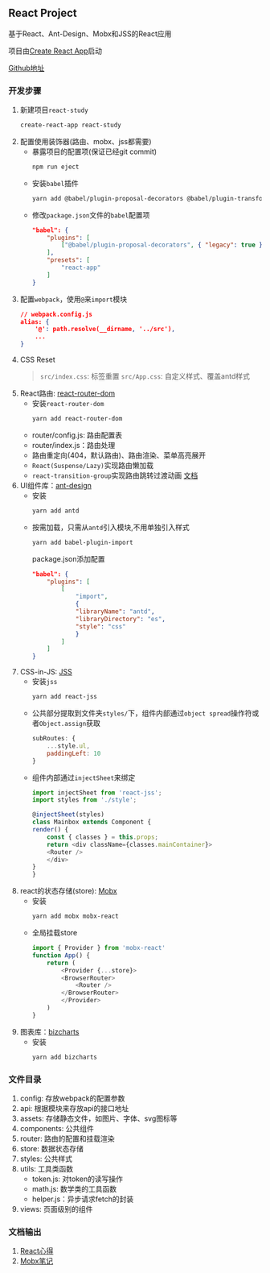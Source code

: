 ## React Project

基于React、Ant-Design、Mobx和JSS的React应用

项目由[Create React App](https://github.com/facebook/create-react-app)启动

[Github地址](https://github.com/KayanChan/react-study)

### 开发步骤
1. 新建项目`react-study`
    ```bash
    create-react-app react-study
    ```
2. 配置使用装饰器(路由、mobx、jss都需要)
    * 暴露项目的配置项(保证已经git commit)
        ```bash
        npm run eject
        ```
    * 安装`babel`插件
        ```bash
        yarn add @babel/plugin-proposal-decorators @babel/plugin-transform-react-jsx @babel/plugin-transform-react-jsx-self @babel/plugin-transform-react-jsx-source --dev
        ```
    * 修改`package.json`文件的`babel`配置项
        ```json
        "babel": {
            "plugins": [
                ["@babel/plugin-proposal-decorators", { "legacy": true }]
            ],
            "presets": [
                "react-app"
            ]
        }
        ```
3. 配置`webpack`，使用`@`来`import`模块
    ```json
    // webpack.config.js
    alias: {
        '@': path.resolve(__dirname, '../src'),
        ...
    }
    ```
4. CSS Reset
    > `src/index.css`: 标签重置
    > `src/App.css`: 自定义样式、覆盖antd样式
5. React路由: [react-router-dom](https://react-router.docschina.org/)
    * 安装`react-router-dom`
        ```bash
        yarn add react-router-dom
        ```
    * router/config.js: 路由配置表
    * router/index.js：路由处理
    * 路由重定向(404，默认路由)、路由渲染、菜单高亮展开
    * `React(Suspense/Lazy)`实现路由懒加载
    * `react-transition-group`实现路由跳转过渡动画 [文档](https://reactcommunity.org/react-transition-group/)
6. UI组件库：[ant-design](https://ant.design/index-cn)
    * 安装
        ```bash
        yarn add antd
        ```
    * 按需加载，只需从`antd`引入模块,不用单独引入样式
        ```bash
        yarn add babel-plugin-import
        ```
        package.json添加配置
        ```json
        "babel": {
            "plugins": [
                [
                    "import",
                    {
                    "libraryName": "antd",
                    "libraryDirectory": "es",
                    "style": "css"
                    }
                ]
            ]
        }
        ```
7. CSS-in-JS: [JSS](https://github.com/cssinjs/react-jss)
    * 安装`jss`
        ```bash
        yarn add react-jss
        ```
    * 公共部分提取到文件夹`styles/`下，组件内部通过`object spread`操作符或者`Object.assign`获取
        ```javascript
        subRoutes: {
            ...style.ul,
            paddingLeft: 10
        }
        ```
    * 组件内部通过`injectSheet`来绑定
        ```javascript
        import injectSheet from 'react-jss';
        import styles from './style';

        @injectSheet(styles)
        class Mainbox extends Component {
        render() {
            const { classes } = this.props;
            return <div className={classes.mainContainer}>
            <Router />
            </div>
        }
        }
        ```
8. react的状态存储(store): [Mobx](https://cn.mobx.js.org/)
    * 安装
        ```bash
        yarn add mobx mobx-react
        ```
    * 全局挂载store
        ```javascript
        import { Provider } from 'mobx-react'
        function App() {
            return (
                <Provider {...store}>
                <BrowserRouter>
                    <Router />
                </BrowserRouter>
                </Provider>
            )
        }
        ```
9. 图表库：[bizcharts](https://bizcharts.net/)
    * 安装
        ```bash
        yarn add bizcharts
        ```

### 文件目录
1. config: 存放webpack的配置参数
2. api: 根据模块来存放api的接口地址
3. assets: 存储静态文件，如图片、字体、svg图标等
4. components: 公共组件
5. router: 路由的配置和挂载渲染
6. store: 数据状态存储
7. styles: 公共样式
8. utils: 工具类函数
    * token.js: 对token的读写操作
    * math.js: 数学类的工具函数
    * helper.js：异步请求fetch的封装
9. views: 页面级别的组件

### 文档输出
1. [React心得](https://github.com/KayanChan/react-study/blob/master/REACT.MD)
2. [Mobx笔记](https://github.com/KayanChan/react-study/blob/master/MOBX.MD)